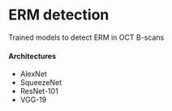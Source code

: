 # ERM detection
Trained models to detect ERM in OCT B-scans 
<h4>Architectures</h4>
<ul>
  <li>AlexNet</li>
  <li>SqueezeNet</li>
  <li>ResNet-101</li>
  <li>VGG-19</li>
</ul>
